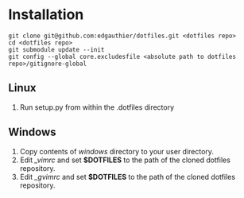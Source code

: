 Installation
============

    git clone git@github.com:edgauthier/dotfiles.git <dotfiles repo>
    cd <dotfiles repo>
    git submodule update --init
    git config --global core.excludesfile <absolute path to dotfiles repo>/gitignore-global

Linux
-----

1. Run setup.py from within the .dotfiles directory

Windows
-------

1. Copy contents of *windows* directory to your user directory.
1. Edit *_vimrc* and set **$DOTFILES** to the path of the cloned dotfiles repository.
1. Edit *_gvimrc* and set **$DOTFILES** to the path of the cloned dotfiles repository.
